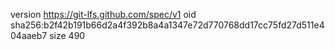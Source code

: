version https://git-lfs.github.com/spec/v1
oid sha256:b2f42b191b66d2a4f392b8a4a1347e72d770768dd17cc75fd27d511e404aaeb7
size 490
